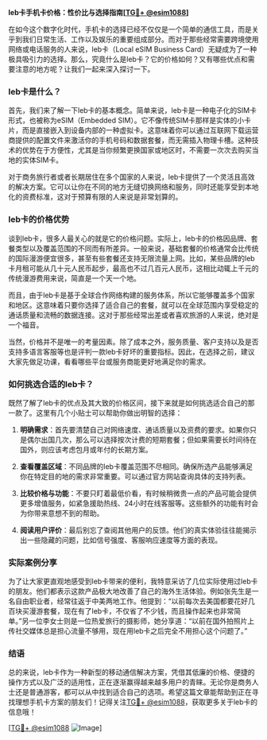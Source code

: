 **leb卡手机卡价格：性价比与选择指南[[TG💪+ @esim1088](https://t.me/s/esim1088)]**

在如今这个数字化时代，手机卡的选择已经不仅仅是一个简单的通信工具，而是关乎到我们日常生活、工作以及娱乐的重要组成部分。而对于那些经常需要跨境使用网络或电话服务的人来说，leb卡（Local eSIM Business Card）无疑成为了一种极具吸引力的选择。那么，究竟什么是leb卡？它的价格如何？又有哪些优点和需要注意的地方呢？让我们一起来深入探讨一下。

### leb卡是什么？

首先，我们来了解一下leb卡的基本概念。简单来说，leb卡是一种电子化的SIM卡形式，也被称为eSIM（Embedded SIM）。它不像传统SIM卡那样是实体的小卡片，而是直接嵌入到设备内部的一种虚拟卡。这意味着你可以通过互联网下载运营商提供的配置文件来激活你的手机号码和数据套餐，而无需插入物理卡槽。这种技术的优势在于方便性，尤其是当你频繁更换国家或地区时，不需要一次次去购买当地的实体SIM卡。

对于商务旅行者或者长期居住在多个国家的人来说，leb卡提供了一个灵活且高效的解决方案。它可以让你在不同的地方无缝切换网络和服务，同时还能享受到本地化的资费标准，这对于预算有限的人来说是非常划算的。

### leb卡的价格优势

谈到leb卡，很多人最关心的就是它的价格问题。实际上，leb卡的价格因品牌、套餐类型以及覆盖范围的不同而有所差异。一般来说，基础套餐的价格通常会比传统的国际漫游便宜很多，甚至有些套餐还支持无限流量上网。比如，某些品牌的leb卡月租可能从几十元人民币起步，最高也不过几百元人民币，这相比动辄上千元的传统漫游费用来说，简直是一个天一个地。

而且，由于leb卡是基于全球合作网络构建的服务体系，所以它能够覆盖多个国家和地区。这意味着只要你选择了适合自己的套餐，就可以在全球范围内享受稳定的通话质量和流畅的数据连接。这对于那些经常出差或者喜欢旅游的人来说，绝对是一个福音。

当然，价格并不是唯一的考量因素。除了成本之外，服务质量、客户支持以及是否支持多语言客服等也是评判一款leb卡好坏的重要指标。因此，在选择之前，建议大家先做足功课，看看哪些平台或服务商能更好地满足你的需求。

### 如何挑选合适的leb卡？

既然了解了leb卡的优点及其大致的价格区间，接下来就是如何挑选适合自己的那一款了。这里有几个小贴士可以帮助你做出明智的选择：

1. **明确需求**：首先要清楚自己对网络速度、通话质量以及资费的要求。如果你只是偶尔出国几次，那么可以选择按次计费的短期套餐；但如果需要长时间待在国外，则应该考虑包月或年付的长期方案。
   
2. **查看覆盖区域**：不同品牌的leb卡覆盖范围不尽相同。确保所选产品能够满足你在特定目的地的需求非常重要。可以通过官方网站查询具体的支持列表。
   
3. **比较价格与功能**：不要只盯着最低价看，有时候稍微贵一点的产品可能会提供更多增值服务，如紧急援助热线、24小时在线客服等。这些额外的功能有时会为你带来意想不到的帮助。
   
4. **阅读用户评价**：最后别忘了查阅其他用户的反馈。他们的真实体验往往能揭示出一些隐藏的问题，比如信号强度、客服响应速度等方面的表现。

### 实际案例分享

为了让大家更直观地感受到leb卡带来的便利，我特意采访了几位实际使用过leb卡的朋友。他们都表示这款产品极大地改善了自己的海外生活体验。例如张先生是一名自由职业者，经常往返于中美两地工作。他提到：“以前每次去美国都要花好几百块买漫游套餐，现在有了leb卡，不仅省了不少钱，而且操作起来也非常简单。”另一位李女士则是一位热爱旅行的摄影师，她分享道：“以前在国外拍照片上传社交媒体总是担心流量不够用，现在用leb卡之后完全不用担心这个问题了。”

### 结语

总的来说，leb卡作为一种新型的移动通信解决方案，凭借其低廉的价格、便捷的操作方式以及广泛的适用性，正在逐渐赢得越来越多用户的青睐。无论你是商务人士还是普通游客，都可以从中找到适合自己的选项。希望这篇文章能帮助到正在寻找理想手机卡方案的朋友们！记得关注[TG💪+ @esim1088](https://t.me/s/esim1088)，获取更多关于leb卡的信息哦！

[[TG💪+ @esim1088](https://t.me/s/esim1088) ![Image](https://i.postimg.cc/4NQfJmqS/Snipaste-2025-05-13-00-14-12.png)]
